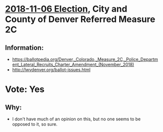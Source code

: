 # [2018-11-06 Election](../../README.md), City and County of Denver Referred Measure 2C

## Information:

* https://ballotpedia.org/Denver,_Colorado,_Measure_2C,_Police_Department_Lateral_Recruits_Charter_Amendment_(November_2018)
* http://lwvdenver.org/ballot-issues.html

# Vote: Yes

## Why:

* I don't have much of an opinion on this, but no one seems to be opposed to it, so sure.
